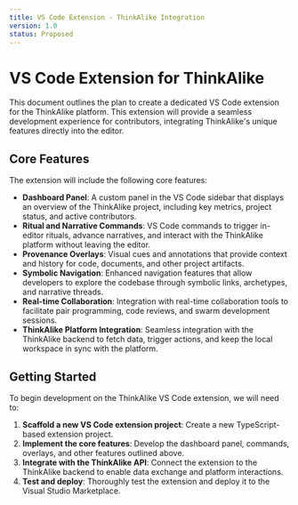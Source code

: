 ```yaml
---
title: VS Code Extension - ThinkAlike Integration
version: 1.0
status: Proposed
---
```


# VS Code Extension for ThinkAlike

This document outlines the plan to create a dedicated VS Code extension for the ThinkAlike platform. This extension will provide a seamless development experience for contributors, integrating ThinkAlike's unique features directly into the editor.

## Core Features

The extension will include the following core features:

*   **Dashboard Panel**: A custom panel in the VS Code sidebar that displays an overview of the ThinkAlike project, including key metrics, project status, and active contributors.
*   **Ritual and Narrative Commands**: VS Code commands to trigger in-editor rituals, advance narratives, and interact with the ThinkAlike platform without leaving the editor.
*   **Provenance Overlays**: Visual cues and annotations that provide context and history for code, documents, and other project artifacts.
*   **Symbolic Navigation**: Enhanced navigation features that allow developers to explore the codebase through symbolic links, archetypes, and narrative threads.
*   **Real-time Collaboration**: Integration with real-time collaboration tools to facilitate pair programming, code reviews, and swarm development sessions.
*   **ThinkAlike Platform Integration**: Seamless integration with the ThinkAlike backend to fetch data, trigger actions, and keep the local workspace in sync with the platform.

## Getting Started

To begin development on the ThinkAlike VS Code extension, we will need to:

1.  **Scaffold a new VS Code extension project**: Create a new TypeScript-based extension project.
2.  **Implement the core features**: Develop the dashboard panel, commands, overlays, and other features outlined above.
3.  **Integrate with the ThinkAlike API**: Connect the extension to the ThinkAlike backend to enable data exchange and platform interactions.
4.  **Test and deploy**: Thoroughly test the extension and deploy it to the Visual Studio Marketplace.
